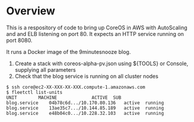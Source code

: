 # Overview

This is a respository of code to bring up CoreOS in AWS with
AutoScaling and and ELB listening on port 80.  It expects an HTTP service
running on port 8080.

It runs a Docker image of the 9minutesnooze blog.

1. Create a stack with coreos-alpha-pv.json using ${TOOLS} or Console,
   supplying all parameters
2. Check that the blog service is running on all cluster nodes
```
$ ssh core@ec2-XX-XXX-XX-XXX.compute-1.amazonaws.com
$ fleetctl list-units
UNIT		MACHINE				ACTIVE	SUB
blog.service	04b78c6d.../10.170.80.136	active	running
blog.service	13ae35c7.../10.144.85.189	active	running
blog.service	e48b04c0.../10.228.32.103	active	running
```
